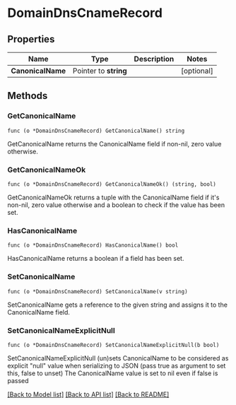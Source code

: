 # DomainDnsCnameRecord

## Properties

Name | Type | Description | Notes
------------ | ------------- | ------------- | -------------
**CanonicalName** | Pointer to **string** |  | [optional] 

## Methods

### GetCanonicalName

`func (o *DomainDnsCnameRecord) GetCanonicalName() string`

GetCanonicalName returns the CanonicalName field if non-nil, zero value otherwise.

### GetCanonicalNameOk

`func (o *DomainDnsCnameRecord) GetCanonicalNameOk() (string, bool)`

GetCanonicalNameOk returns a tuple with the CanonicalName field if it's non-nil, zero value otherwise
and a boolean to check if the value has been set.

### HasCanonicalName

`func (o *DomainDnsCnameRecord) HasCanonicalName() bool`

HasCanonicalName returns a boolean if a field has been set.

### SetCanonicalName

`func (o *DomainDnsCnameRecord) SetCanonicalName(v string)`

SetCanonicalName gets a reference to the given string and assigns it to the CanonicalName field.

### SetCanonicalNameExplicitNull

`func (o *DomainDnsCnameRecord) SetCanonicalNameExplicitNull(b bool)`

SetCanonicalNameExplicitNull (un)sets CanonicalName to be considered as explicit "null" value
when serializing to JSON (pass true as argument to set this, false to unset)
The CanonicalName value is set to nil even if false is passed

[[Back to Model list]](../README.md#documentation-for-models) [[Back to API list]](../README.md#documentation-for-api-endpoints) [[Back to README]](../README.md)


